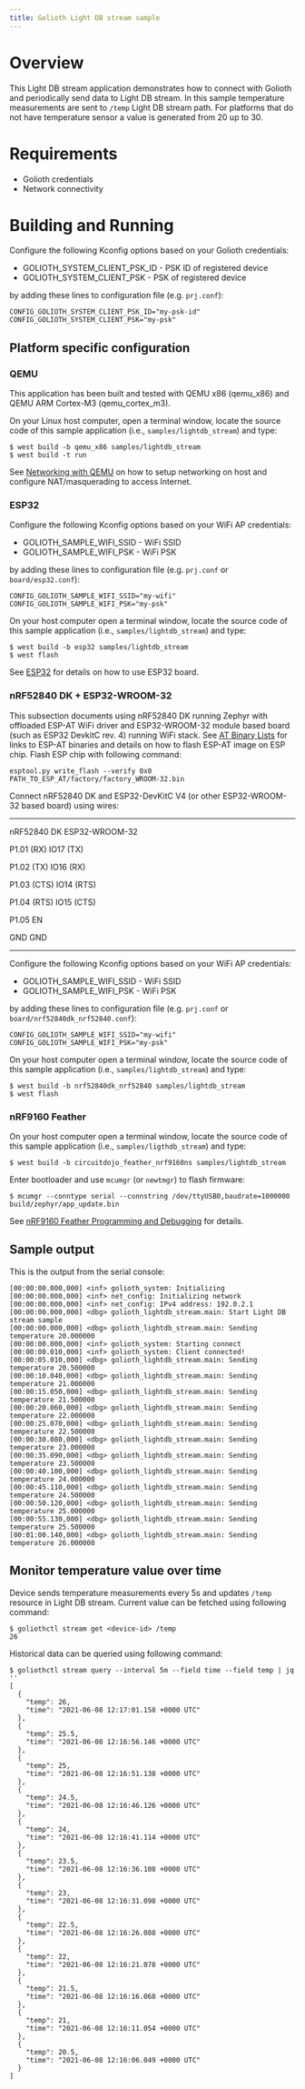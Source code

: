 ```yaml
---
title: Golioth Light DB stream sample
---
```


# Overview

This Light DB stream application demonstrates how to connect with
Golioth and periodically send data to Light DB stream. In this sample
temperature measurements are sent to `/temp` Light DB stream path. For
platforms that do not have temperature sensor a value is generated from
20 up to 30.

# Requirements

-   Golioth credentials
-   Network connectivity

# Building and Running

Configure the following Kconfig options based on your Golioth
credentials:

-   GOLIOTH_SYSTEM_CLIENT_PSK_ID - PSK ID of registered device
-   GOLIOTH_SYSTEM_CLIENT_PSK - PSK of registered device

by adding these lines to configuration file (e.g. `prj.conf`):

``` {.cfg}
CONFIG_GOLIOTH_SYSTEM_CLIENT_PSK_ID="my-psk-id"
CONFIG_GOLIOTH_SYSTEM_CLIENT_PSK="my-psk"
```

## Platform specific configuration

### QEMU

This application has been built and tested with QEMU x86 (qemu_x86) and
QEMU ARM Cortex-M3 (qemu_cortex_m3).

On your Linux host computer, open a terminal window, locate the source
code of this sample application (i.e., `samples/lightdb_stream`) and
type:

``` {.console}
$ west build -b qemu_x86 samples/lightdb_stream
$ west build -t run
```

See [Networking with
QEMU](https://docs.zephyrproject.org/latest/guides/networking/qemu_setup.html#networking-with-qemu)
on how to setup networking on host and configure NAT/masquerading to
access Internet.

### ESP32

Configure the following Kconfig options based on your WiFi AP
credentials:

-   GOLIOTH_SAMPLE_WIFI_SSID - WiFi SSID
-   GOLIOTH_SAMPLE_WIFI_PSK - WiFi PSK

by adding these lines to configuration file (e.g. `prj.conf` or
`board/esp32.conf`):

``` {.cfg}
CONFIG_GOLIOTH_SAMPLE_WIFI_SSID="my-wifi"
CONFIG_GOLIOTH_SAMPLE_WIFI_PSK="my-psk"
```

On your host computer open a terminal window, locate the source code of
this sample application (i.e., `samples/lightdb_stream`) and type:

``` {.console}
$ west build -b esp32 samples/lightdb_stream
$ west flash
```

See
[ESP32](https://docs.zephyrproject.org/latest/boards/xtensa/esp32/doc/index.html)
for details on how to use ESP32 board.

### nRF52840 DK + ESP32-WROOM-32

This subsection documents using nRF52840 DK running Zephyr with
offloaded ESP-AT WiFi driver and ESP32-WROOM-32 module based board (such
as ESP32 DevkitC rev. 4) running WiFi stack. See [AT Binary
Lists](https://docs.espressif.com/projects/esp-at/en/latest/AT_Binary_Lists/index.html)
for links to ESP-AT binaries and details on how to flash ESP-AT image on
ESP chip. Flash ESP chip with following command:

``` {.console}
esptool.py write_flash --verify 0x0 PATH_TO_ESP_AT/factory/factory_WROOM-32.bin
```

Connect nRF52840 DK and ESP32-DevKitC V4 (or other ESP32-WROOM-32 based
board) using wires:

  ----------- ----------------
  nRF52840 DK ESP32-WROOM-32

  P1.01 (RX)  IO17 (TX)

  P1.02 (TX)  IO16 (RX)

  P1.03 (CTS) IO14 (RTS)

  P1.04 (RTS) IO15 (CTS)

  P1.05       EN

  GND         GND
  ----------- ----------------

Configure the following Kconfig options based on your WiFi AP
credentials:

-   GOLIOTH_SAMPLE_WIFI_SSID - WiFi SSID
-   GOLIOTH_SAMPLE_WIFI_PSK - WiFi PSK

by adding these lines to configuration file (e.g. `prj.conf` or
`board/nrf52840dk_nrf52840.conf`):

``` {.cfg}
CONFIG_GOLIOTH_SAMPLE_WIFI_SSID="my-wifi"
CONFIG_GOLIOTH_SAMPLE_WIFI_PSK="my-psk"
```

On your host computer open a terminal window, locate the source code of
this sample application (i.e., `samples/lightdb_stream`) and type:

``` {.console}
$ west build -b nrf52840dk_nrf52840 samples/lightdb_stream
$ west flash
```

### nRF9160 Feather

On your host computer open a terminal window, locate the source code of
this sample application (i.e., `samples/ligthdb_stream`) and type:

``` {.console}
$ west build -b circuitdojo_feather_nrf9160ns samples/lightdb_stream
```

Enter bootloader and use `mcumgr` (or `newtmgr`) to flash firmware:

``` {.console}
$ mcumgr --conntype serial --connstring /dev/ttyUSB0,baudrate=1000000 build/zephyr/app_update.bin
```

See [nRF9160 Feather Programming and Debugging](https://docs.jaredwolff.com/nrf9160-programming-and-debugging.html) for details.

## Sample output

This is the output from the serial console:

``` {.console}
[00:00:00.000,000] <inf> golioth_system: Initializing
[00:00:00.000,000] <inf> net_config: Initializing network
[00:00:00.000,000] <inf> net_config: IPv4 address: 192.0.2.1
[00:00:00.000,000] <dbg> golioth_lightdb_stream.main: Start Light DB stream sample
[00:00:00.000,000] <dbg> golioth_lightdb_stream.main: Sending temperature 20.000000
[00:00:00.000,000] <inf> golioth_system: Starting connect
[00:00:00.010,000] <inf> golioth_system: Client connected!
[00:00:05.010,000] <dbg> golioth_lightdb_stream.main: Sending temperature 20.500000
[00:00:10.040,000] <dbg> golioth_lightdb_stream.main: Sending temperature 21.000000
[00:00:15.050,000] <dbg> golioth_lightdb_stream.main: Sending temperature 21.500000
[00:00:20.060,000] <dbg> golioth_lightdb_stream.main: Sending temperature 22.000000
[00:00:25.070,000] <dbg> golioth_lightdb_stream.main: Sending temperature 22.500000
[00:00:30.080,000] <dbg> golioth_lightdb_stream.main: Sending temperature 23.000000
[00:00:35.090,000] <dbg> golioth_lightdb_stream.main: Sending temperature 23.500000
[00:00:40.100,000] <dbg> golioth_lightdb_stream.main: Sending temperature 24.000000
[00:00:45.110,000] <dbg> golioth_lightdb_stream.main: Sending temperature 24.500000
[00:00:50.120,000] <dbg> golioth_lightdb_stream.main: Sending temperature 25.000000
[00:00:55.130,000] <dbg> golioth_lightdb_stream.main: Sending temperature 25.500000
[00:01:00.140,000] <dbg> golioth_lightdb_stream.main: Sending temperature 26.000000
```

## Monitor temperature value over time

Device sends temperature measurements every 5s and updates `/temp`
resource in Light DB stream. Current value can be fetched using
following command:

``` {.console}
$ goliothctl stream get <device-id> /temp
26
```

Historical data can be queried using following command:

``` {.console}
$ goliothctl stream query --interval 5m --field time --field temp | jq ''
[
  {
    "temp": 26,
    "time": "2021-06-08 12:17:01.158 +0000 UTC"
  },
  {
    "temp": 25.5,
    "time": "2021-06-08 12:16:56.146 +0000 UTC"
  },
  {
    "temp": 25,
    "time": "2021-06-08 12:16:51.138 +0000 UTC"
  },
  {
    "temp": 24.5,
    "time": "2021-06-08 12:16:46.126 +0000 UTC"
  },
  {
    "temp": 24,
    "time": "2021-06-08 12:16:41.114 +0000 UTC"
  },
  {
    "temp": 23.5,
    "time": "2021-06-08 12:16:36.108 +0000 UTC"
  },
  {
    "temp": 23,
    "time": "2021-06-08 12:16:31.098 +0000 UTC"
  },
  {
    "temp": 22.5,
    "time": "2021-06-08 12:16:26.088 +0000 UTC"
  },
  {
    "temp": 22,
    "time": "2021-06-08 12:16:21.078 +0000 UTC"
  },
  {
    "temp": 21.5,
    "time": "2021-06-08 12:16:16.068 +0000 UTC"
  },
  {
    "temp": 21,
    "time": "2021-06-08 12:16:11.054 +0000 UTC"
  },
  {
    "temp": 20.5,
    "time": "2021-06-08 12:16:06.049 +0000 UTC"
  }
]
```

